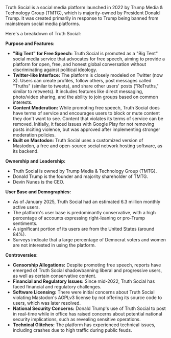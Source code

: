 Truth Social is a social media platform launched in 2022 by Trump Media & Technology Group (TMTG), which is majority-owned by President Donald Trump. It was created primarily in response to Trump being banned from mainstream social media platforms.

Here's a breakdown of Truth Social:

**Purpose and Features:**
* **"Big Tent" for Free Speech:** Truth Social is promoted as a "Big Tent" social media service that advocates for free speech, aiming to provide a platform for open, free, and honest global conversation without discriminating against political ideology.
* **Twitter-like Interface:** The platform is closely modeled on Twitter (now X). Users can create profiles, follow others, post messages called "Truths" (similar to tweets), and share other users' posts ("ReTruths," similar to retweets). It includes features like direct messaging, photo/video sharing, and the ability to join groups based on common interests.
* **Content Moderation:** While promoting free speech, Truth Social does have terms of service and encourages users to block or mute content they don't want to see. Content that violates its terms of service can be removed. Initially, it faced issues with Google Play for not removing posts inciting violence, but was approved after implementing stronger moderation policies.
* **Built on Mastodon:** Truth Social uses a customized version of Mastodon, a free and open-source social network hosting software, as its backend.

**Ownership and Leadership:**
* Truth Social is owned by Trump Media & Technology Group (TMTG).
* Donald Trump is the founder and majority shareholder of TMTG.
* Devin Nunes is the CEO.

**User Base and Demographics:**
* As of January 2025, Truth Social had an estimated 6.3 million monthly active users.
* The platform's user base is predominantly conservative, with a high percentage of accounts expressing right-leaning or pro-Trump sentiments.
* A significant portion of its users are from the United States (around 84%).
* Surveys indicate that a large percentage of Democrat voters and women are not interested in using the platform.

**Controversies:**
* **Censorship Allegations:** Despite promoting free speech, reports have emerged of Truth Social shadowbanning liberal and progressive users, as well as certain conservative content.
* **Financial and Regulatory Issues:** Since mid-2022, Truth Social has faced financial and regulatory challenges.
* **Software Licensing:** There were initial concerns about Truth Social violating Mastodon's AGPLv3 license by not offering its source code to users, which was later resolved.
* **National Security Concerns:** Donald Trump's use of Truth Social to post in real-time while in office has raised concerns about potential national security implications, such as revealing sensitive operations.
* **Technical Glitches:** The platform has experienced technical issues, including crashes due to high traffic during public feuds.